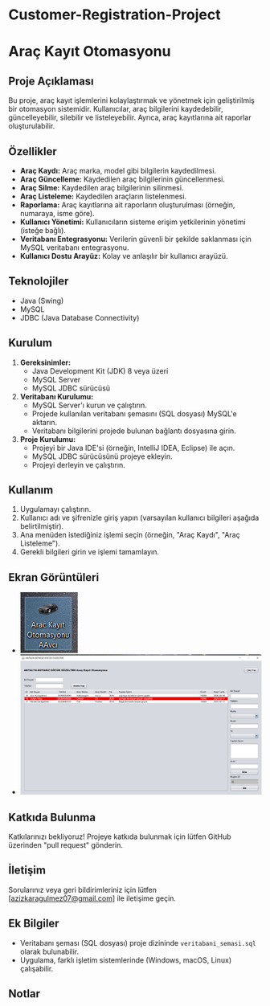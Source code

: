 # Customer-Registration-Project
# Araç Kayıt Otomasyonu


## Proje Açıklaması

Bu proje, araç kayıt işlemlerini kolaylaştırmak ve yönetmek için geliştirilmiş bir otomasyon sistemidir. Kullanıcılar, araç bilgilerini kaydedebilir, güncelleyebilir, silebilir ve listeleyebilir. Ayrıca, araç kayıtlarına ait raporlar oluşturulabilir.

## Özellikler

* **Araç Kaydı:** Araç marka, model gibi bilgilerin kaydedilmesi.
* **Araç Güncelleme:** Kaydedilen araç bilgilerinin güncellenmesi.
* **Araç Silme:** Kaydedilen araç bilgilerinin silinmesi.
* **Araç Listeleme:** Kaydedilen araçların listelenmesi.
* **Raporlama:** Araç kayıtlarına ait raporların oluşturulması (örneğin, numaraya, isme göre).
* **Kullanıcı Yönetimi:** Kullanıcıların sisteme erişim yetkilerinin yönetimi (isteğe bağlı).
* **Veritabanı Entegrasyonu:** Verilerin güvenli bir şekilde saklanması için MySQL veritabanı entegrasyonu.
* **Kullanıcı Dostu Arayüz:** Kolay ve anlaşılır bir kullanıcı arayüzü.

## Teknolojiler

* Java (Swing)
* MySQL
* JDBC (Java Database Connectivity)

## Kurulum

1.  **Gereksinimler:**
    * Java Development Kit (JDK) 8 veya üzeri
    * MySQL Server
    * MySQL JDBC sürücüsü
2.  **Veritabanı Kurulumu:**
    * MySQL Server'ı kurun ve çalıştırın.
    * Projede kullanılan veritabanı şemasını (SQL dosyası) MySQL'e aktarın.
    * Veritabanı bilgilerini projede bulunan bağlantı dosyasına girin.
3.  **Proje Kurulumu:**
    * Projeyi bir Java IDE'si (örneğin, IntelliJ IDEA, Eclipse) ile açın.
    * MySQL JDBC sürücüsünü projeye ekleyin.
    * Projeyi derleyin ve çalıştırın.

## Kullanım

1.  Uygulamayı çalıştırın.
2.  Kullanıcı adı ve şifrenizle giriş yapın (varsayılan kullanıcı bilgileri aşağıda belirtilmiştir).
3.  Ana menüden istediğiniz işlemi seçin (örneğin, "Araç Kaydı", "Araç Listeleme").
4.  Gerekli bilgileri girin ve işlemi tamamlayın.

## Ekran Görüntüleri

* ![exe](png1.PNG)
* ![Temel Görünüm](pnp2.PNG)


## Katkıda Bulunma

Katkılarınızı bekliyoruz! Projeye katkıda bulunmak için lütfen GitHub üzerinden "pull request" gönderin.

## İletişim

Sorularınız veya geri bildirimleriniz için lütfen \[azizkaragulmez07@gmail.com] ile iletişime geçin.

## Ek Bilgiler

* Veritabanı şeması (SQL dosyası) proje dizininde `veritabani_semasi.sql` olarak bulunabilir.
* Uygulama, farklı işletim sistemlerinde (Windows, macOS, Linux) çalışabilir.

## Notlar

